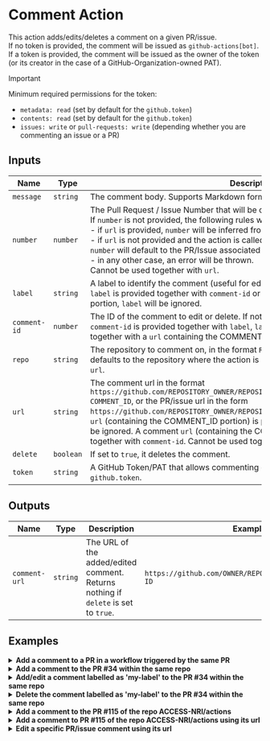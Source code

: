 # Comment Action

This action adds/edits/deletes a comment on a given PR/issue.<br>
If no token is provided, the comment will be issued as  `github-actions[bot]`.<br>
If a token is provided, the comment will be issued as the owner of the token (or its creator in the case of a GitHub-Organization-owned PAT).

> [!IMPORTANT]
> Minimum required permissions for the token:
> - `metadata: read` (set by default for the `github.token`)
> - `contents: read` (set by default for the `github.token`)
> - `issues: write` or `pull-requests: write` (depending whether you are commenting an issue or a PR)

## Inputs

| Name | Type | Description | Required | Default | Example |
| ---- | ---- | ----------- | -------- | ------- | ------- |
| `message` | `string` | The comment body. Supports Markdown format. | `true` | N/A | `Hello this is a comment from PR 20` |
| `number` | `number` | The Pull Request / Issue Number that will be commented on.<br>If `number` is not provided, the following rules will apply:<br>- if `url` is provided, `number` will be inferred from the url;<br>- if `url` is not provided and the action is called within a `pull_request` or `issue` event, `number` will default to the PR/Issue associated with the event;<br>- in any other case, an error will be thrown.<br>Cannot be used together with `url`.| `false` | N/A | `20` |
| `label` | `string` | A label to identify the comment (useful for editing or deleting a specific comment). If `label` is provided together with `comment-id` or a `url` containing the COMMENT_ID portion, `label` will be ignored. | `false` | `default-label` | `my-new-label` |
| `comment-id` | `number` | The ID of the comment to edit or delete. If not provided, a new comment is created. If `comment-id` is provided together with `label`, `label` will be ignored. Cannot be used together with a `url` containing the COMMENT_ID portion. | `false` | N/A | `2650933115` |      
| `repo` | `string` | The repository to comment on, in the format `REPOSITORY_OWNER/REPOSITORY_NAME`. It defaults to the repository where the action is running. Cannot be used together with `url`. | `false` | current repo | `ACCESS-NRI/actions` |
| `url` | `string` | The comment url in the format `https://github.com/REPOSITORY_OWNER/REPOSITORY_NAME/issues/NUMBER#issuecomment-COMMENT_ID`, or the PR/issue url in the form `https://github.com/REPOSITORY_OWNER/REPOSITORY_NAME/issues/NUMBER`. If a comment `url` (containing the COMMENT_ID portion) is provided together with `label`, `label` will be ignored. A comment `url` (containing the COMMENT_ID portion) cannot be used together with `comment-id`. Cannot be used together with `number` or `repo`. | `false` | N/A | `https://github.com/ACCESS-NRI/actions/issues/13#issuecomment-2485204240` |
| `delete` | `boolean` | If set to `true`, it deletes the comment. | `false` | `false` | `true` |
| `token` | `string` | A GitHub Token/PAT that allows commenting on the given PR/Issue. Defaults to `github.token`. | `false` | `github.token` | `gha_pat_abcds...` |

## Outputs

| Name | Type | Description | Example |
| ---- | ---- | ----------- | ------- |
| `comment-url` | `string` | The URL of the added/edited comment. Returns nothing if `delete` is set to `true`. | `https://github.com/OWNER/REPO/pull/PR#issuecomment-ID` |

## Examples

<details>
<summary><b>Add a comment to a PR in a workflow triggered by the same PR</b></summary>

```yaml
# ...
on: pull-request
jobs:
  comment:
    runs-on: ubuntu-latest
    permissions:
      pull-requests: write
    steps:
    - uses: access-nri/actions/.github/actions/comment@main
      with:
        message: |
          Wow, a comment on PR `${{ github.event.pull_request.number }}`!
          With multilines!
```
</details>

<details>
<summary><b>Add a comment to the PR #34 within the same repo</b></summary>

```yaml
# ...
jobs:
  comment:
    runs-on: ubuntu-latest
    permissions:
      pull-requests: write
    steps:
    - uses: access-nri/actions/.github/actions/comment@main
      with:
        number: 34
        message: |
          Wow, a comment on PR #34!
          With multilines!
```
</details>

<details>
<summary><b>Add/edit a comment labelled as 'my-label' to the PR #34 within the same repo</b></summary>

```yaml
# ...
jobs:
  comment:
    runs-on: ubuntu-latest
    permissions:
      pull-requests: write
    steps:
    - uses: access-nri/actions/.github/actions/comment@main
      with:
        number: 34
        label: my-label
        message: |
          Wow, a comment on PR #34!
          This has the hidden label: 'my-label'.
```
<b>IMPORTANT</b><br>
If a comment with the provided label is already present, that comment is edited. Otherwise, a new comment with the provided label is added.

</details>


<details>
<summary><b>Delete the comment labelled as 'my-label' to the PR #34 within the same repo</b></summary>

```yaml
# ...
jobs:
  comment:
    runs-on: ubuntu-latest
    permissions:
      pull-requests: write
    steps:
    - uses: access-nri/actions/.github/actions/comment@main
      with:
        number: 34
        label: my-label
        delete: true
```

</details>

<details>
<summary><b>Add a comment to the PR #115 of the repo ACCESS-NRI/actions</b></summary>

```yaml
# ...
jobs:
  comment:
    runs-on: ubuntu-latest
    steps:
    - uses: access-nri/actions/.github/actions/comment@main
      with:
        number: 115
        repo: ACCESS-NRI/actions
        token: ${{secrets.PR_WRITE_TOKEN}}
        message: |
          Wow, a comment on PR 115 of the ACCESS-NRI/actions repo!
```
<b>IMPORTANT</b><br>
The default `github.token` does not have access to other repos.<br>
To add/edit/delete a comment in a different repo, an external token needs to be provided. This could be, for example a [PAT](https://docs.github.com/en/authentication/keeping-your-account-and-data-secure/managing-your-personal-access-tokens).<br>
In the example above, the minimum token's permissions for the commented repo need to be:
<ul>
    <li><code>metadata: read</code></li>
    <li><code>contents: read</code></li>
    <li><code>pull-requests: write</code></li>
</ul>
</details>

<details>
<summary><b>Add a comment to PR #115 of the repo ACCESS-NRI/actions using its url</b></summary>

```yaml
# ...
jobs:
  comment:
    runs-on: ubuntu-latest
    steps:
    - uses: access-nri/actions/.github/actions/comment@main
      with:
        url: https://github.com/ACCESS-NRI/actions/pull/115
        token: ${{secrets.PR_WRITE_TOKEN}}
        message: |
          Wow, a comment on PR 115 of the ACCESS-NRI/actions repo!
          Using its URL!!!
```
<b>IMPORTANT</b><br>
The default `github.token` does not have access to other repos.<br>
To add/edit/delete a comment in a different repo, an external token needs to be provided. This could be, for example a [PAT](https://docs.github.com/en/authentication/keeping-your-account-and-data-secure/managing-your-personal-access-tokens).<br>
In the example above, the minimum token's permissions for the commented repo need to be:
<ul>
    <li><code>metadata: read</code></li>
    <li><code>contents: read</code></li>
    <li><code>pull-requests: write</code></li>
</ul>
</details>

<details>
<summary><b>Edit a specific PR/issue comment using its url</b></summary>

```yaml
# ...
jobs:
  comment:
    runs-on: ubuntu-latest
    steps:
    - uses: access-nri/actions/.github/actions/comment@main
      with:
        url: https://github.com/ACCESS-NRI/actions/pull/115#issuecomment-2466989248
        token: ${{secrets.PR_WRITE_TOKEN}}
        message: |
          Wow, I'm editing comment 2466989248 on PR 115 of the ACCESS-NRI/actions repo!
          I'm using its URL!!!
```
<b>IMPORTANT</b><br>
The default `github.token` does not have access to other repos.<br>
To add/edit/delete a comment in a different repo, an external token needs to be provided. This could be, for example a [PAT](https://docs.github.com/en/authentication/keeping-your-account-and-data-secure/managing-your-personal-access-tokens).<br>
In the example above, the minimum token's permissions for the commented repo need to be:
<ul>
    <li><code>metadata: read</code></li>
    <li><code>contents: read</code></li>
    <li><code>pull-requests: write</code></li>
</ul>
</details>